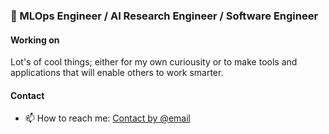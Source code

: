 ### 👋 MLOps Engineer / AI Research Engineer / Software Engineer 

#### Working on

Lot's of cool things; either for my own curiousity or to make tools and applications that will enable others to work smarter.  

#### Contact

- 📫 How to reach me: <a href="mailto:markus.john.sagen@gmail.com?subject=GH%3A%20Outreach">Contact by @email</a>

<!--
**MarkusSagen/MarkusSagen** is a ✨ _special_ ✨ repository because its `README.md` (this file) appears on your GitHub profile.

Here are some ideas to get you started:

- 🔭 I’m currently working on ...
- 🌱 I’m currently learning ...
- 👯 I’m looking to collaborate on ...
- 🤔 I’m looking for help with ...
- 💬 Ask me about ...
- 📫 How to reach me: ...
- 😄 Pronouns: ...
- ⚡ Fun fact: ...
-->
